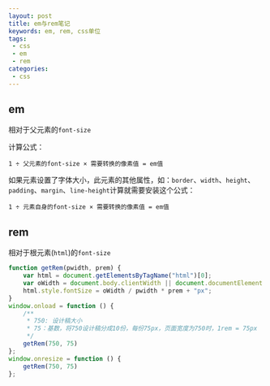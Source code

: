 ```yaml
---
layout: post
title: em与rem笔记
keywords: em, rem, css单位
tags:
 - css
 - em
 - rem
categories:
 - css
---
```


## em

相对于父元素的`font-size`

计算公式：

```
1 ÷ 父元素的font-size × 需要转换的像素值 = em值
```

如果元素设置了字体大小，此元素的其他属性，如：`border`、`width`、`height`、`padding`、`margin`、`line-height`计算就需要安装这个公式：

```
1 ÷ 元素自身的font-size × 需要转换的像素值 = em值
```

## rem

相对于根元素(`html`)的`font-size`

``` js
function getRem(pwidth, prem) {
    var html = document.getElementsByTagName("html")[0];
    var oWidth = document.body.clientWidth || document.documentElement.clientWidth;
    html.style.fontSize = oWidth / pwidth * prem + "px";
}
window.onload = function () {
    /**
     * 750: 设计稿大小
     * 75：基数，将750设计稿分成10份，每份75px，页面宽度为750时，1rem = 75px
     */
    getRem(750, 75)
};
window.onresize = function () {
    getRem(750, 75)
};
```

